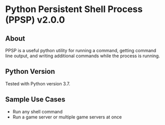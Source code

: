 # Python Persistent Shell Process (PPSP) v2.0.0

## About
PPSP is a useful python utility for running a command, getting command line output, and writing additional commands while the process is running.

## Python Version 
Tested with Python version 3.7.

## Sample Use Cases
- Run any shell command
- Run a game server or multiple game servers at once
